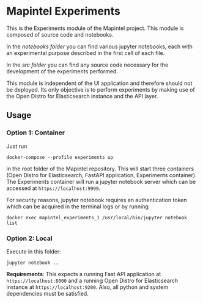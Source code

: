 # Mapintel Experiments

This is the Experiments module of the Mapintel project. This module is composed of source code and notebooks. 

In the *notebooks folder* you can find various jupyter notebooks, each with an experimental purpose described in the first cell of each file.

In the *src folder* you can find any source code necessary for the development of the experiments performed.

This module is independent of the UI application and therefore should not be deployed. Its only objective is to perform experiments by making use of the Open Distro for Elasticsearch instance and the API layer.

## Usage

### Option 1: Container

Just run
```
docker-compose --profile experiments up
``` 
in the root folder of the Mapintel repository. This will start three containers (Open Distro for Elasticsearch, FastAPI application, Experiments container).
The Experiments container will run a jupyter notebook server which can be accessed at `https://localhost:9999`. 

For security reasons, jupyter notebook requires an authentication token which can be acquired in the terminal logs or by running 
```
docker exec mapintel_experiments_1 /usr/local/bin/jupyter notebook list
```

### Option 2: Local

Execute in this folder:
```
jupyter notebook ..
```

**Requirements**: This expects a running Fast API application at `https://localhost:8000` and a running Open Distro for Elasticsearch instance at `https://localhost:9200`. Also, all python and system dependencies must be satisfied.